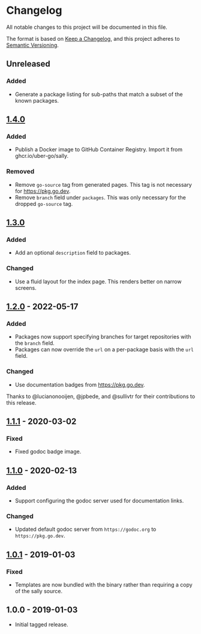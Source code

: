 # Changelog
All notable changes to this project will be documented in this file.

The format is based on [Keep a Changelog](https://keepachangelog.com/en/1.0.0/),
and this project adheres to [Semantic Versioning](https://semver.org/spec/v2.0.0.html).

## Unreleased
### Added
- Generate a package listing for sub-paths
  that match a subset of the known packages.

## [1.4.0]
### Added
- Publish a Docker image to GitHub Container Registry.
  Import it from ghcr.io/uber-go/sally.

### Removed
- Remove `go-source` tag from generated pages.
  This tag is not necessary for <https://pkg.go.dev>.
- Remove `branch` field under `packages`.
  This was only necessary for the dropped `go-source` tag.

[1.4.0]: https://github.com/uber-go/sally/compare/v1.3.0...v1.4.0

## [1.3.0]
### Added
- Add an optional `description` field to packages.

### Changed
- Use a fluid layout for the index page.
  This renders better on narrow screens.

[1.3.0]: https://github.com/uber-go/sally/compare/v1.2.0...v1.3.0

## [1.2.0] - 2022-05-17
### Added
- Packages now support specifying branches for target repositories with the
  `branch` field.
- Packages can now override the `url` on a per-package basis with the `url`
  field.

### Changed
- Use documentation badges from https://pkg.go.dev.

Thanks to @lucianonooijen, @jpbede, and @sullivtr for their contributions to
this release.

[1.2.0]: https://github.com/uber-go/sally/compare/v1.1.1...v1.2.0

## [1.1.1] - 2020-03-02
### Fixed
- Fixed godoc badge image.

[1.1.1]: https://github.com/uber-go/sally/compare/v1.1.0...v1.1.1

## [1.1.0] - 2020-02-13
### Added
- Support configuring the godoc server used for documentation links.

### Changed
- Updated default godoc server from `https://godoc.org` to `https://pkg.go.dev`.

[1.1.0]: https://github.com/uber-go/sally/compare/v1.0.1...v1.1.0

## [1.0.1] - 2019-01-03
### Fixed
- Templates are now bundled with the binary rather than requiring a copy of the
  sally source.

[1.0.1]: https://github.com/uber-go/sally/compare/v1.0.0...v1.0.1

## 1.0.0 - 2019-01-03

- Initial tagged release.
